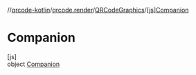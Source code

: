 //[qrcode-kotlin](../../../../index.md)/[qrcode.render](../../index.md)/[QRCodeGraphics](../index.md)/[[js]Companion](index.md)

# Companion

[js]\
object [Companion](index.md)
